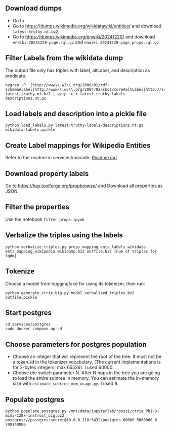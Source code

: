 ## Download dumps
- Go to
- Go to https://dumps.wikimedia.org/wikidatawiki/entities/ and download `latest-truthy.nt.bz2`.
- Go to https://dumps.wikimedia.org/enwiki/20241220/ and download `enwiki-20241220-page.sql.gz` and `enwiki-20241220-page_props.sql.gz`

## Filter Labels from the wikidata dump
The output file only has triples with label, altLabel, and description as predicate.
```
bzgrep -P '(http://www\\.w3\\.org/2000/01/rdf-schema#label|http://www\\.w3\\.org/2004/02/skos/core#altLabel|http://schema\\.org/description).*\\@en\s+.' latest-truthy.nt.bz2 | gzip -c > latest-truthy-labels-descriptions.nt.gz
```

## Load labels and description into a pickle file
```
python load_labels.py latest-truthy-labels-descriptions.nt.gz wikidata-labels.pickle
```

## Create Label mappings for Wikipedia Entities

Refer to the readme in services/mariadb: [Readme.md](services/mariadb/Readme.md)

## Download property labels
Go to https://hay.toolforge.org/propbrowse/ and Download all properties as JSON.

## Filter the properties
Use the notebook `filter_props.ipynb`

## Verbalize the triples using the labels
```
python verbalize_triples.py props_mapping ents_labels_wikidata ents_mapping_wikipedia wikidump.bz2 outfile.bz2 [num of triples for tqdm]
```

## Tokenize
Choose a model from huggingface for using its tokenizer, then run:
```
python generate_ctrie_big.py model verbalized_triples.bz2 outfile.pickle
```

## Start postgres
```
cd services/postgres
sudo docker compose up -d
```

## Choose parameters for postgres population
- Choose an integer that will represent the root of the tree. It must not be a token_id in the tokenizer vocabulary. (The current implementations is for 2-bytes integers; max 65536). I used 60000.
- Choose the switch parameter N. After N hops in the tree you are going to load the entire subtree in memory. You can estimate the in-memory size with `estimate_subtree_mem_usage.py`. I used 8.

## Populate postgres
```
python populate_postgres.py /mnt/data/jupyterlab/rpozzi/ctrie_Phi-3-mini-128k-instruct_big.bz2 postgres://postgres:secret@10.0.0.118:5432/postgres 60000 5000000 8 709140000
```
